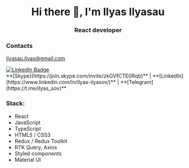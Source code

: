 <h1 align="center">Hi there 👋, I'm Ilyas Ilyasau</h1>

<h3 align="center">React developer</h3>

### Contacts
ilyasau.ilyas@gmail.com </br>

<div id="badges">
  <a href="https://www.linkedin.com/in/ilyas-ilyasov/">
    <img src="https://img.shields.io/badge/LinkedIn-blue?style=for-the-badge&logo=linkedin&logoColor=white&color=blue" alt="LinkedIn Badge"/>
  </a>
</div>
**[Skype](https://join.skype.com/invite/zkGVfCTE0Rqb)** | **[LinkedIn](https://www.linkedin.com/in/ilyas-ilyasov/)** | **[Telegram](https://t.me/ilyas_sov)** 

### Stack:
- React
- JavaScript
- TypeScript
- HTML5 / CSS3
- Redux / Redux Toolkit
- RTK Query, Axios
- Styled components
- Material UI
